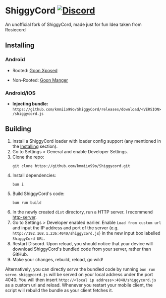 # ShiggyCord [![Discord](https://img.shields.io/discord/1427396621905432699?style=social&logo=discord&label=ShiggyCord)](https://discord.gg/nQykFF9Ud6)

An unofficial fork of ShiggyCord, made just for fun
Idea taken from Rosiecord

## Installing

### Android

- Rooted: [Goon Xposed](https://github.com/OTKUSteyler/GoonXposed)

- Non-Rooted: [Goon Manger](https://github.com/OTKUSteyler/GoonManager)

### Android/iOS
- **Injecting bundle:** ``https://github.com/kmmiio99o/ShiggyCord/releases/download/<VERSION>/shiggycord.js``

## Building
1. Install a ShiggyCord loader with loader config support (any mentioned in the [Installing](#installing) section).
1. Go to Settings > General and enable Developer Settings.
1. Clone the repo:
    ```
    git clone https://github.com/kmmiio99o/Shiggycord.git
    ```
1. Install dependencies:
    ```
    bun i
    ```
1. Build ShiggyCord's code:
    ```
    bun run build
    ```
1. In the newly created `dist` directory, run a HTTP server. I recommend [http-server](https://www.npmjs.com/package/http-server).
1. Go to Settings > Developer enabled earlier. Enable `Load from custom url` and input the IP address and port of the server (e.g. `http://192.168.1.236:4040/shiggycord.js`) in the new input box labelled `ShiggyCord URL`.
1. Restart Discord. Upon reload, you should notice that your device will download ShiggyCord's bundled code from your server, rather than GitHub.
1. Make your changes, rebuild, reload, go wild!

Alternatively, you can directly *serve* the bundled code by running `bun run serve`. `shiggycord.js` will be served on your local address under the port 4040. You will then insert `http://<local ip address>:4040/shiggycord.js` as a custom url and reload. Whenever you restart your mobile client, the script will rebuild the bundle as your client fetches it.
